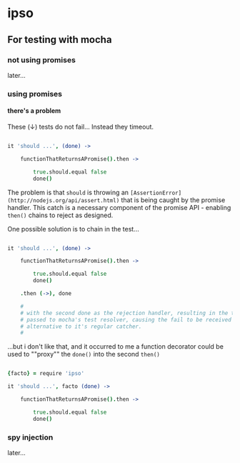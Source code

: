 ipso
====

For testing with mocha 
----------------------

### not using promises

later... 


### using promises

#### there's a problem

These (↓) tests do not fail... Instead they timeout.

```coffee

it 'should ...', (done) -> 

    functionThatReturnsAPromise().then -> 

        true.should.equal false
        done()

```

The problem is that `should` is throwing an `[AssertionError](http://nodejs.org/api/assert.html)` that is being caught by the promise handler. This catch is a necessary component of the promise API - enabling `then()` chains to reject as designed.

One possible solution is to chain in the test...

```coffee

it 'should ...', (done) -> 

    functionThatReturnsAPromise().then -> 

        true.should.equal false
        done()

    .then (->), done

    #
    # with the second done as the rejection handler, resulting in the throw being
    # passed to mocha's test resolver, causing the fail to be received by that 
    # alternative to it's regular catcher.
    #

```

...but i don't like that, and it occurred to me a function decorator could be used to ""proxy"" the `done()` into the second `then()`

```coffee

{facto} = require 'ipso'

it 'should ...', facto (done) -> 

    functionThatReturnsAPromise().then -> 

        true.should.equal false
        done()

```


### spy injection

later...


